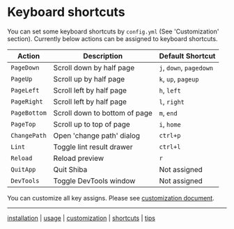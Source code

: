 Keyboard shortcuts
==================

You can set some keyboard shortcuts by `config.yml` (See 'Customization' section).
Currently below actions can be assigned to keyboard shortcuts.

| Action       | Description                   | Default Shortcut        |
| ------------ | ----------------------------- | ----------------------- |
| `PageDown`   | Scroll down by half page      | `j`, `down`, `pagedown` |
| `PageUp`     | Scroll up by half page        | `k`, `up`, `pageup`     |
| `PageLeft`   | Scroll left by half page      | `h`, `left`             |
| `PageRight`  | Scroll left by half page      | `l`, `right`            |
| `PageBottom` | Scroll down to bottom of page | `m`, `end`              |
| `PageTop`    | Scroll up to top of page      | `i`, `home`             |
| `ChangePath` | Open 'change path' dialog     | `ctrl+p`                |
| `Lint`       | Toggle lint result drawer     | `ctrl+l`                |
| `Reload`     | Reload preview                | `r`                     |
| `QuitApp`    | Quit Shiba                    | Not assigned            |
| `DevTools`   | Toggle DevTools window        | Not assigned            |

You can customize all key assigns.  Please see [customization document](customization.md).


-----------------
[installation](installation.md) | [usage](usage.md) | [customization](customization.md) | [shortcuts](shortcuts.md) | [tips](tips.md)
